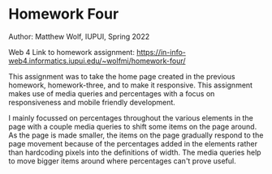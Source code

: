 # Homework Four

Author: Matthew Wolf, IUPUI, Spring 2022

Web 4 Link to homework assignment:
https://in-info-web4.informatics.iupui.edu/~wolfmi/homework-four/ 

This assignment was to take the home page created in the previous homework, homework-three, and to make it responsive. This assignment makes use of media queries and percentages with a focus on responsiveness and mobile friendly development.

I mainly focussed on percentages throughout the various elements in the page with a couple media queries to shift some items on the page around. As the page is made smaller, the items on the page gradually respond to the page movement because of the percentages added in the elements rather than hardcoding pixels into the definitions of width. The media queries help to move bigger items around where percentages can't prove useful.
